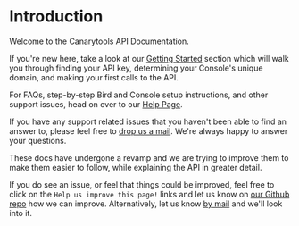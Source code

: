 # Introduction 

Welcome to the Canarytools API Documentation.

If you're new here, take a look at our [Getting Started](/guide/getting-started) section which will walk you through finding your API key, determining your Console's unique domain, and making your first calls to the API.

For FAQs, step-by-step Bird and Console setup instructions, and other support issues, head on over to our [Help Page](https://help.canary.tools/).

If you have any support related issues that you haven't been able to find an answer to, please feel free to [drop us a mail](mailto:support@canary.tools). We're always happy to answer your questions.

These docs have undergone a revamp and we are trying to improve them to make them easier to follow, while explaining the API in greater detail.

If you do see an issue, or feel that things could be improved, feel free to click on the `Help us improve this page!` links and let us know on [our Github repo](https://github.com/thinkst/canarytools-docs) how we can improve. Alternatively, let us know [by mail](mailto:support@canary.tools) and we'll look into it.